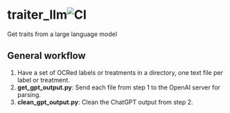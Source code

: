 # traiter_llm![CI](https://github.com/rafelafrance/traiter_llm/workflows/CI/badge.svg)
Get traits from a large language model

## General workflow
1. Have a set of OCRed labels or treatments in a directory, one text file per label or treatment.
2. **get_gpt_output.py**: Send each file from step 1 to the OpenAI server for parsing.
3. **clean_gpt_output.py**: Clean the ChatGPT output from step 2.
